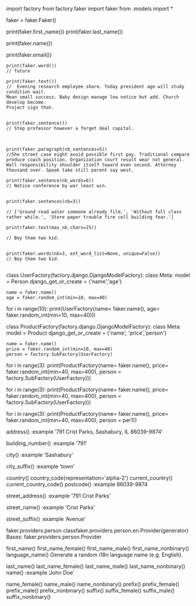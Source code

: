 import factory
from factory.faker import faker
from .models import *


faker = faker.Faker()


print(faker.first_name())
print(faker.last_name())

print(faker.name())

print(faker.email())

```
print(faker.word())
// future

print(faker.text())
//  Evening research employee share. Today president age will study condition wait.
Mean small success. Baby design manage low notice but add. Church develop become.
Project sign that.


print(faker.sentence())
// Step professor however a forget deal capital.



print(faker.paragraph(nb_sentences=5))
//She street case eight avoid possible first pay. Traditional compare produce coach position. Organization court result wear not general. Wall responsibility shoulder itself toward even second. Attorney thousand over. Speak take still parent say west.

print(faker.sentence(nb_words=6))
// Notice conference by war least win.


print(faker.sentences(nb=3))

// ['Ground read water someone already film.', 'Without full class rather while.', 'Store paper trouble fire cell building fear.']

print(faker.text(max_nb_chars=25))

// Boy them two kid.


print(faker.words(nb=3, ext_word_list=None, unique=False))
// Boy them two kid.


```
class UserFactory(factory.django.DjangoModelFactory):
	class Meta:
		model = Person 
		django_get_or_create = ('name','age')

	name = faker.name()
	age = faker.random_int(min=10, max=40)
 
 
for i in range(10):
	print(UserFactory(name= faker.name(), age= faker.random_int(min=10, max=40)))
	
	
	
class ProductFactory(factory.django.DjangoModelFactory):
	class Meta:
		model = Product
		django_get_or_create = ('name', 'price','person')
		
	name = faker.name()
	price = faker.random_int(min=10, max=40)
	person = factory.SubFactory(UserFactory)



		
for i in range(3):
	print(ProductFactory(name= faker.name(), price= faker.random_int(min=40, max=400), person = factory.SubFactory(UserFactory)))
 
 
for i in range(3):
	print(ProductFactory(name= faker.name(), price= faker.random_int(min=40, max=400), person = factory.SubFactory(UserFactory)))
 
for i in range(3):
	print(ProductFactory(name= faker.name(), price= faker.random_int(min=40, max=400), person = per1))
		
		





address()
:example ‘791 Crist Parks, Sashabury, IL 86039-9874’

building_number()
:example ‘791’

city()
:example ‘Sashabury’

city_suffix()
:example ‘town’

country()
country_code(representation='alpha-2')
current_country()
current_country_code()
postcode()
:example 86039-9874

street_address()
:example ‘791 Crist Parks’

street_name()
:example ‘Crist Parks’

street_suffix()
:example ‘Avenue’

faker.providers.person
classfaker.providers.person.en.Provider(generator)
Bases: faker.providers.person.Provider

first_name()
first_name_female()
first_name_male()
first_name_nonbinary()
language_name()
Generate a random i18n language name (e.g. English).

last_name()
last_name_female()
last_name_male()
last_name_nonbinary()
name()
:example ‘John Doe’

name_female()
name_male()
name_nonbinary()
prefix()
prefix_female()
prefix_male()
prefix_nonbinary()
suffix()
suffix_female()
suffix_male()
suffix_nonbinary()

